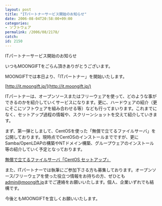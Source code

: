 ```yaml
---
layout: post
title: "ITパートナーサービス開始のお知らせ"
date: 2006-08-04T20:58:00+09:00
categories:
- ソフトウェア
permalink: /2006/08/2178/
catch: 
id: 2150
---
```

ITパートナーサービス開始のお知らせ  
<!--more-->  
いつもMOONGIFTをごらん頂きありがとうございます。  
  
MOONGIFTでは本日より、「ITパートナー」を開始いたします。  
  
[http://it.moongift.jp/](http://it.moongift.jp/)  
  
ITパートナーは、オープンソースまたはフリーウェアを使って、どのような事ができるのかを紹介していくサービスになります。更に、ハードウェアの紹介（更にそこにソフトウェアを組み合わせる等）なども行ってまいります。これまでになく、セットアップ過程の情報や、スクリーンショットを交えて紹介していきます。  
  
まず、第一弾としまして、CentOSを使った「無償で立てるファイルサーバ」を公開しております。現時点でCentOSのインストールまでですが、更にSamba/OpenLDAPの構築やNTドメイン構築、グループウェアのインストール等の紹介していく予定となっております。  
  
[無償で立てるファイルサーバ「CentOS セットアップ」](http://it.moongift.jp/i-1749.html)  
  
また、ITパートナーでは執筆にご参加下さる方も募集しております。オープンソース/フリーウェアを使った役立つ情報をお持ちの方、ぜひとも[admin@moongift.jp](mailto:admin@moongift.jp)までご連絡をお願いいたします。個人、企業いずれでも結構です。  
  
今後ともMOONGIFTを宜しくお願いいたします。

